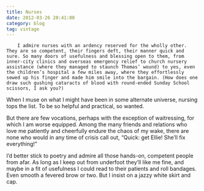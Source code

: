 ```yaml
---
title: Nurses
date: 2012-03-26 20:41:00
category: blog
tag: vintage
---
```

        I admire nurses with an ardency reserved for the wholly other. They are so competent, their fingers deft, their manner quick and sure. So many doors of usefulness and blessing open to them, from inner-city clinics and overseas emergency relief to church nursery assistance (where they managed to staunch Thomas’ wound) to yes, even the children’s hospital a few miles away, where they effortlessly sewed up his finger and made him smile into the bargain. (How does one draw such gushing cataracts of blood with round-ended Sunday School scissors, I ask you?)

When I muse on what I might have been in some alternate universe, nursing tops the list. To be so helpful and practical, so wanted.

But there are few vocations, perhaps with the exception of waitressing, for which I am worse equipped. Among the many friends and relations who love me patiently and cheerfully endure the chaos of my wake, there are none who would in any time of crisis call out, “Quick: get Ellie! She’ll fix everything!”

I’d better stick to poetry and admire all those hands-on, competent people from afar. As long as I keep out from underfoot they’ll like me fine, and maybe in a fit of usefulness I could read to their patients and roll bandages. Even smooth a fevered brow or two. But I insist on a jazzy white skirt and cap.